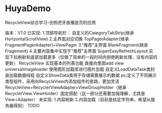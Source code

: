 # HuyaDemo
RecycleView综合学习-仿照虎牙直播首页的应用

版本：V1.0
已实现:
1.顶部导航栏：
  自定义的CategoryTabStrip(继承HorizontalScrollView)
2.主界面对应切换
  TopPagerAdapter(继承FragmentPagerAdapter)+ViewPager
3."推荐"主界面
  BlankFragment(继承Fragement)
4.主要内容集中实现于"推荐"主界面
  SuperEasyRefreshLayout 实现下拉刷新和底部加载更多（仅做了简单的一段时间内拒绝刷新处理，没有内容的更新）
  RecycleView 实现基本的列表功能 直接向里面add view
  universalimageloader 使用图形加载库进行图片加载
  自定义LoadDataTask类封装加载数据线程
  自定义ShowData类用于存储需要展示的数据 ps:定义了不同展示类型组件，采用向RecycleView内添加组件的思路，更加灵活
  RecycleView+RecyclerViewAdapter+ViewGroupHolder（继承RecyclerView.ViewHolder）固定搭配（这一部分还需要加强理解，尤其是View+Adapter）
未实现:
1.内容刷新
2.内容加载（目前是给定字符串，希望从服务器得到）
TODO
